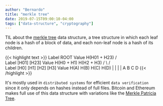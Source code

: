 ```yaml
---
author: "Bernardo"
title: "merkle tree"
date: 2019-07-15T09:00:10-04:00
tags: ["data-structure", "cryptography"]
---
```


TIL about the [merkle tree](https://en.wikipedia.org/wiki/Merkle_tree) data
structure, a tree structure in which each leaf node is a hash of a block of
data, and each non-leaf node is a hash of its children.

{{< highlight text >}}
Label              ROOT
Value           H(H01 + H23)
                 /        \
Label       [H01]         [H23]
Value    H(H0 + H1)     H(H2 + H3)
           /     \        /     \
Label    [H0]   [H1]    [H2]   [H3]
Value    H(A)   H(B)    H(C)   H(D)
           |      |       |      |
           A      B       C      D
{{< /highlight >}}

It's mostly used in `distributed systems` for efficient `data verification` since it
only depends on hashes instead of full files. Bitcoin and Ethereum makes full
use of this data structure with variations like the [Merkle Patricia
Tree](https://github.com/ethereum/wiki/wiki/Patricia-Tree).
